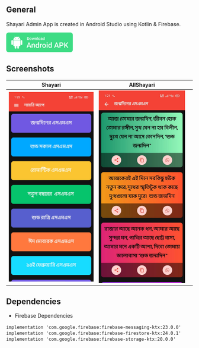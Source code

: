 ## General

Shayari Admin App is created in Android Studio using Kotlin & Firebase.

<a id="raw-url" href="apk/Love Admin.apk?raw=true"><img src="img/download.svg"  width="180" height=auto>
</a>

## Screenshots

|                                      Shayari                |                            AllShayari                         |                                                     |
| :------------------------------------------------------------------: | :-----------------------------------------------------------------: | :------------------------------------------------------------------: |
| <img src="img/1.jpeg" width=272 height=auto>  | <img src="img/2.jpeg" width=272 height=auto> |  |

## Dependencies

- Firebase Dependencies

```
implementation 'com.google.firebase:firebase-messaging-ktx:23.0.0'
implementation 'com.google.firebase:firebase-firestore-ktx:24.0.1'
implementation 'com.google.firebase:firebase-storage-ktx:20.0.0'
```

